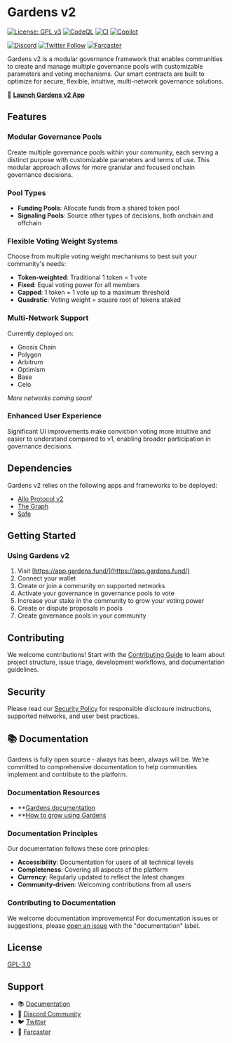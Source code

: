 # Gardens v2

[![License: GPL v3](https://img.shields.io/badge/License-GPLv3-blue.svg)](https://www.gnu.org/licenses/gpl-3.0) [![CodeQL](https://github.com/1Hive/gardens-v2/actions/workflows/github-code-scanning/codeql/badge.svg)](https://github.com/1Hive/gardens-v2/actions/workflows/github-code-scanning/codeql)
[![CI](https://github.com/1Hive/gardens-v2/actions/workflows/ci.yaml/badge.svg)](https://github.com/1Hive/gardens-v2/actions/workflows/ci.yaml)
[![Copilot](https://github.com/1Hive/gardens-v2/actions/workflows/copilot-swe-agent/copilot/badge.svg)](https://github.com/1Hive/gardens-v2/actions/workflows/copilot-swe-agent/copilot)

[![Discord](https://img.shields.io/discord/749888500467054356?label=Discord&logo=discord&logoColor=white&color=7389D8&style=flat)](https://discord.gg/tJWPg69ZWG)
[![Twitter Follow](https://img.shields.io/twitter/follow/gardens_fund?style=social)](https://twitter.com/gardens_fund)
[![Farcaster](https://img.shields.io/badge/Farcaster-Protocol-purple?logo=farcaster&logoColor=white&labelColor=8A63D2)](https://farcaster.xyz/gardens)

Gardens v2 is a modular governance framework that enables communities to create and manage multiple governance pools with customizable parameters and voting mechanisms. Our smart contracts are built to optimize for secure, flexible, intuitive, multi-network governance solutions.

🌱 **[Launch Gardens v2 App](https://app.gardens.fund/)**

## Features

### Modular Governance Pools

Create multiple governance pools within your community, each serving a distinct purpose with customizable parameters and terms of use. This modular approach allows for more granular and focused onchain governance decisions.

### Pool Types

- **Funding Pools**: Allocate funds from a shared token pool
- **Signaling Pools**: Source other types of decisions, both onchain and offchain

### Flexible Voting Weight Systems

Choose from multiple voting weight mechanisms to best suit your community's needs:

- **Token-weighted**: Traditional 1 token = 1 vote
- **Fixed**: Equal voting power for all members
- **Capped**: 1 token = 1 vote up to a maximum threshold
- **Quadratic**: Voting weight = square root of tokens staked

### Multi-Network Support

Currently deployed on:

- Gnosis Chain
- Polygon
- Arbitrum
- Optimism
- Base
- Celo

_More networks coming soon!_

### Enhanced User Experience

Significant UI improvements make conviction voting more intuitive and easier to understand compared to v1, enabling broader participation in governance decisions.

## Dependencies

Gardens v2 relies on the following apps and frameworks to be deployed:

- [Allo Protocol v2](https://www.gitcoin.co/blog/allo-gitcoins-newest-protocol)
- [The Graph](https://thegraph.com/)
- [Safe](https://safe.global/)

## Getting Started

### Using Gardens v2

1. Visit [https://app.gardens.fund/](https://app.gardens.fund/)
2. Connect your wallet
3. Create or join a community on supported networks
4. Activate your governance in governance pools to vote
5. Increase your stake in the community to grow your voting power
6. Create or dispute proposals in pools
7. Create governance pools in your community

## Contributing

We welcome contributions! Start with the [Contributing Guide](./CONTRIBUTING.md) to learn about project structure, issue triage, development workflows, and documentation guidelines.

## Security

Please read our [Security Policy](./SECURITY.md) for responsible disclosure instructions, supported networks, and user best practices.

## 📚 Documentation

Gardens is fully open source - always has been, always will be. We're committed to comprehensive documentation to help communities implement and contribute to the platform.

### Documentation Resources

- \*\*[Gardens documentation](https://docs.gardens.fund)
- \*\*[How to grow using Gardens](https://1hive-gardens.notion.site/How-to-grow-using-Gardens-84be339e761d462085dcb27db12d1c4c)

### Documentation Principles

Our documentation follows these core principles:

- **Accessibility**: Documentation for users of all technical levels
- **Completeness**: Covering all aspects of the platform
- **Currency**: Regularly updated to reflect the latest changes
- **Community-driven**: Welcoming contributions from all users

### Contributing to Documentation

We welcome documentation improvements! For documentation issues or suggestions, please [open an issue](https://github.com/1Hive/gardens-v2/issues/new?labels=documentation) with the "documentation" label.

## License

[GPL-3.0](https://github.com/1Hive/gardens-v2?tab=GPL-3.0-1-ov-file#readme)

## Support

- 📚 [Documentation](https://docs.gardens.fund)
- 💬 [Discord Community](https://discord.gg/tJWPg69ZWG)
- 🐦 [Twitter](https://twitter.com/gardens_fund)
- 🌌 [Farcaster](https://farcaster.xyz/gardens)
